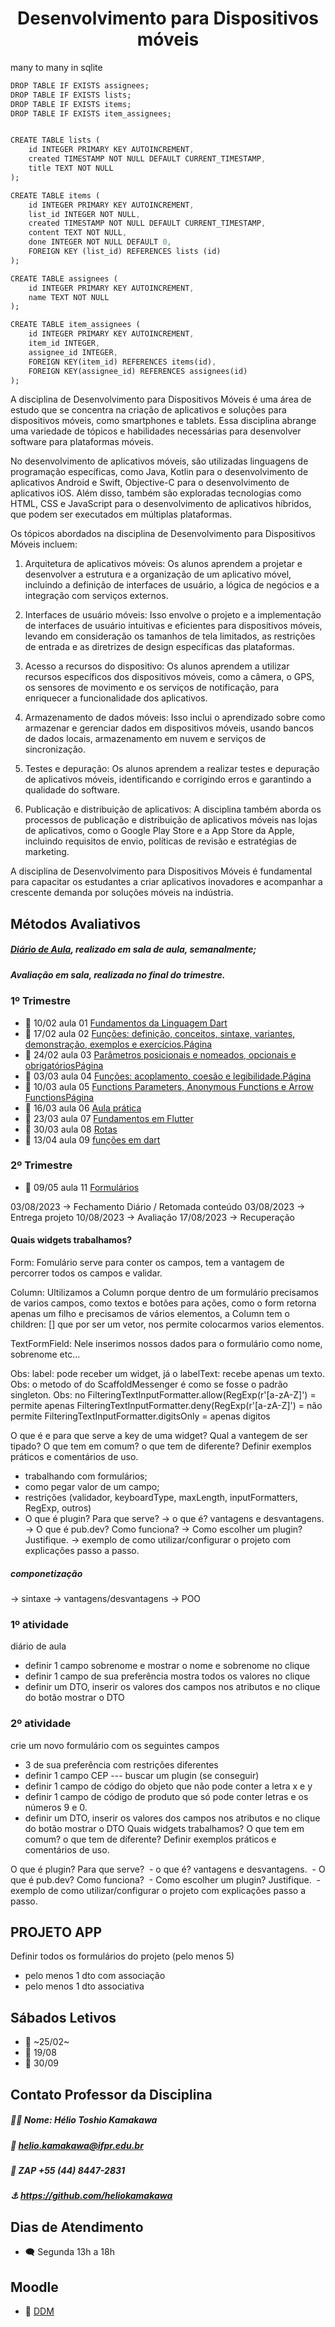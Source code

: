<h1 align="center">Desenvolvimento para Dispositivos móveis</h1>

many to many in sqlite
```dart
DROP TABLE IF EXISTS assignees;
DROP TABLE IF EXISTS lists;
DROP TABLE IF EXISTS items;
DROP TABLE IF EXISTS item_assignees;


CREATE TABLE lists (
    id INTEGER PRIMARY KEY AUTOINCREMENT,
    created TIMESTAMP NOT NULL DEFAULT CURRENT_TIMESTAMP,
    title TEXT NOT NULL
);

CREATE TABLE items (
    id INTEGER PRIMARY KEY AUTOINCREMENT,
    list_id INTEGER NOT NULL,
    created TIMESTAMP NOT NULL DEFAULT CURRENT_TIMESTAMP,
    content TEXT NOT NULL,
    done INTEGER NOT NULL DEFAULT 0,
    FOREIGN KEY (list_id) REFERENCES lists (id)
);

CREATE TABLE assignees (
    id INTEGER PRIMARY KEY AUTOINCREMENT,
    name TEXT NOT NULL
);

CREATE TABLE item_assignees (
    id INTEGER PRIMARY KEY AUTOINCREMENT,
    item_id INTEGER,
    assignee_id INTEGER,
    FOREIGN KEY(item_id) REFERENCES items(id),
    FOREIGN KEY(assignee_id) REFERENCES assignees(id)
);
```

A disciplina de Desenvolvimento para Dispositivos Móveis é uma área de estudo que se concentra na criação de aplicativos e soluções para dispositivos móveis, como smartphones e tablets. Essa disciplina abrange uma variedade de tópicos e habilidades necessárias para desenvolver software para plataformas móveis.

No desenvolvimento de aplicativos móveis, são utilizadas linguagens de programação específicas, como Java, Kotlin para o desenvolvimento de aplicativos Android e Swift, Objective-C para o desenvolvimento de aplicativos iOS. Além disso, também são exploradas tecnologias como HTML, CSS e JavaScript para o desenvolvimento de aplicativos híbridos, que podem ser executados em múltiplas plataformas.

Os tópicos abordados na disciplina de Desenvolvimento para Dispositivos Móveis incluem:

1. Arquitetura de aplicativos móveis: Os alunos aprendem a projetar e desenvolver a estrutura e a organização de um aplicativo móvel, incluindo a definição de interfaces de usuário, a lógica de negócios e a integração com serviços externos.

2. Interfaces de usuário móveis: Isso envolve o projeto e a implementação de interfaces de usuário intuitivas e eficientes para dispositivos móveis, levando em consideração os tamanhos de tela limitados, as restrições de entrada e as diretrizes de design específicas das plataformas.

3. Acesso a recursos do dispositivo: Os alunos aprendem a utilizar recursos específicos dos dispositivos móveis, como a câmera, o GPS, os sensores de movimento e os serviços de notificação, para enriquecer a funcionalidade dos aplicativos.

4. Armazenamento de dados móveis: Isso inclui o aprendizado sobre como armazenar e gerenciar dados em dispositivos móveis, usando bancos de dados locais, armazenamento em nuvem e serviços de sincronização.

5. Testes e depuração: Os alunos aprendem a realizar testes e depuração de aplicativos móveis, identificando e corrigindo erros e garantindo a qualidade do software.

6. Publicação e distribuição de aplicativos: A disciplina também aborda os processos de publicação e distribuição de aplicativos móveis nas lojas de aplicativos, como o Google Play Store e a App Store da Apple, incluindo requisitos de envio, políticas de revisão e estratégias de marketing.

A disciplina de Desenvolvimento para Dispositivos Móveis é fundamental para capacitar os estudantes a criar aplicativos inovadores e acompanhar a crescente demanda por soluções móveis na indústria.

## Métodos Avaliativos 
##### [Diário de Aula](https://docs.google.com/spreadsheets/d/15S13zfmqAGGMFBtSC4jBQjm9qa6l00PePm_KsR_7hdc/edit#gid=0), realizado em sala de aula, semanalmente;
##### Avaliação em sala, realizada no final do trimestre.
### 1º Trimestre
* 📆 10/02 aula 01 [Fundamentos da Linguagem Dart](https://github.com/MarcioJCarvalho/DDM/tree/main/aula_01/fundamentos_linguagem_dart) 
* 📆 17/02 aula 02 [Funções: definição, conceitos, sintaxe, variantes, demonstração, exemplos e exercícios.Página](https://github.com/MarcioJCarvalho/DDM/blob/main/aula_04/funcoes.dart) 
* 📆 24/02 aula 03 [Parâmetros posicionais e nomeados, opcionais e obrigatóriosPágina](https://github.com/MarcioJCarvalho/DDM/tree/main/aula_03/dart_appication) 
* 📆 03/03 aula 04 [Funções: acoplamento, coesão e legibilidade.Página](https://github.com/MarcioJCarvalho/DDM/tree/main/aula_04) 
* 📆 10/03 aula 05 [Functions Parameters, Anonymous Functions e Arrow FunctionsPágina](https://github.com/MarcioJCarvalho/DDM/blob/main/aula_04/funcoes.dart) 
* 📆 16/03 aula 06 [Aula prática](https://github.com/MarcioJCarvalho/DDM/tree/main/aula_06/fundamentos) 
* 📆 23/03 aula 07 [Fundamentos em Flutter](https://github.com/MarcioJCarvalho/DDM/tree/main/aula_07/aula_base) 
* 📆 30/03 aula 08 [Rotas](https://github.com/MarcioJCarvalho/DDM/tree/main/aula_08/rotas) 
* 📆 13/04 aula 09 [funções em dart](https://github.com/MarcioJCarvalho/DDM/blob/main/aula_04/funcoes.dart) 

### 2º Trimestre
* 📆 09/05 aula 11 [Formulários](https://github.com/MarcioJCarvalho/DDM/blob/main/aula_04/funcoes.dart) 

03/08/2023 → Fechamento Diário / Retomada conteúdo
03/08/2023 → Entrega projeto
10/08/2023 → Avaliação 
17/08/2023 → Recuperação

#### Quais widgets trabalhamos?

Form:
Fomulário serve para conter os campos, tem a vantagem de percorrer todos os campos e validar.

Column:
Ultilizamos a Column porque dentro de um formulário precisamos de varios campos, como textos e botões para ações, como o form retorna apenas um filho e precisamos de vários elementos, a Column tem o children: [] que por ser um vetor, nos permite colocarmos varios elementos.

TextFormField:
Nele inserimos nossos dados para o formulário como nome, sobrenome etc...


Obs: label: pode receber um widget, já o labelText: recebe apenas um texto.
Obs: o metodo of do ScaffoldMessenger é como se fosse o padrão singleton.
Obs: no FilteringTextInputFormatter.allow(RegExp(r'[a-zA-Z]') = permite apenas
        FilteringTextInputFormatter.deny(RegExp(r'[a-zA-Z]') = não permite
        FilteringTextInputFormatter.digitsOnly = apenas digitos

O que é e para que serve a key de uma widget? Qual a vantegem de ser tipado?
O que tem em comum? o que tem de diferente?
Definir exemplos práticos e comentários de uso.
- trabalhando com formulários;
- como pegar valor de um campo;
- restrições (validador, keyboardType, maxLength, inputFormatters, RegExp, outros)
- O que é plugin? Para que serve?
 → o que é? vantagens e desvantagens.
 → O que é pub.dev? Como funciona?
 → Como escolher um plugin? Justifique.
 → exemplo de como utilizar/configurar o projeto com explicações passo a passo.

##### componetização
 → sintaxe
 → vantagens/desvantagens
 → POO

### 1º atividade 
diário de aula 
- definir 1 campo sobrenome e mostrar o nome e sobrenome no clique
- definir 1 campo de sua preferência mostra todos os valores no clique
- definir um DTO, inserir os valores dos campos nos atributos e no clique do botão mostrar o DTO

### 2º atividade 
crie um novo formulário com os seguintes campos
- 3 de sua preferência com restrições diferentes
- definir 1 campo CEP --- buscar um plugin (se conseguir)
- definir 1 campo de código do objeto que não pode conter a letra x e y
- definir 1 campo de código de produto que só pode conter letras e os números 9 e 0.
- definir um DTO, inserir os valores dos campos nos atributos e no clique do botão mostrar o DTO
Quais widgets trabalhamos?
O que tem em comum? o que tem de diferente?
Definir exemplos práticos e comentários de uso.

O que é plugin? Para que serve?
 - o que é? vantagens e desvantagens.
 - O que é pub.dev? Como funciona?
 - Como escolher um plugin? Justifique.
 - exemplo de como utilizar/configurar o projeto com explicações passo a passo.

## PROJETO APP
Definir todos os formulários do projeto (pelo menos 5)
- pelo menos 1 dto com associação
- pelo menos 1 dto associativa

## Sábados Letivos
* 📆 ~25/02~
* 📆 19/08
* 📆 30/09

## Contato Professor da Disciplina 
##### 👨‍🏫 Nome: Hélio Toshio Kamakawa
##### 📧 helio.kamakawa@ifpr.edu.br
##### 📱 ZAP +55 (44) 8447-2831
##### ⚓ https://github.com/heliokamakawa

## Dias de Atendimento
* 🗨️ Segunda 13h a 18h

## Moodle
* 📖 [DDM](https://ava.ifpr.edu.br/course/view.php?id=10024)
